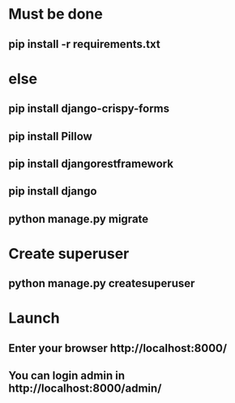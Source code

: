 # Must be done

## pip install -r requirements.txt

# else

## pip install django-crispy-forms
## pip install Pillow
## pip install djangorestframework
## pip install django

## python manage.py migrate

# Create superuser

## python manage.py createsuperuser

# Launch

## Enter your browser http://localhost:8000/
## You can login admin in http://localhost:8000/admin/

